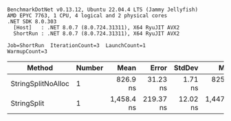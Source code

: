 ```

BenchmarkDotNet v0.13.12, Ubuntu 22.04.4 LTS (Jammy Jellyfish)
AMD EPYC 7763, 1 CPU, 4 logical and 2 physical cores
.NET SDK 8.0.303
  [Host]   : .NET 8.0.7 (8.0.724.31311), X64 RyuJIT AVX2
  ShortRun : .NET 8.0.7 (8.0.724.31311), X64 RyuJIT AVX2

Job=ShortRun  IterationCount=3  LaunchCount=1  
WarmupCount=3  

```
| Method             | Number | Mean       | Error     | StdDev   | Min        | Max        | Gen0   | Allocated |
|------------------- |------- |-----------:|----------:|---------:|-----------:|-----------:|-------:|----------:|
| StringSplitNoAlloc | 1      |   826.9 ns |  31.23 ns |  1.71 ns |   825.2 ns |   828.6 ns |      - |         - |
| StringSplit        | 1      | 1,458.4 ns | 219.37 ns | 12.02 ns | 1,447.1 ns | 1,471.0 ns | 0.0381 |    3208 B |
